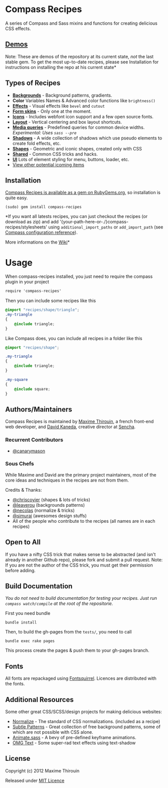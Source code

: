# Compass Recipes

A series of Compass and Sass mixins and functions for creating delicious CSS effects.

## [Demos](http://moox.github.com/compass-recipes/)

Note: These are demos of the repository at its current state, *not* the last stable gem. To get the most up-to-date recipes, please see Installation for instructions on installing the repo at his current state*

## Types of Recipes

* **[Backgrounds](http://moox.github.com/compass-recipes/recipes/background/)** - Background patterns, gradients.
* **Color** Variables Names & Advanced color functions like `brightness()`
* **[Effects](http://moox.github.com/compass-recipes/recipes/effect/)** - Visual effects like `bevel` and `cutout`
* **[Form skins](http://moox.github.com/compass-recipes/recipes/form/skin/)** - Only one at the moment.
* **[Icons](http://moox.github.com/compass-recipes/recipes/icon)** - Includes webfont icon support and a few open source fonts.
* **[Layout](http://moox.github.com/compass-recipes/recipes/layout)** - Vertical centering and box layout shortcuts.
* **[Media queries](http://moox.github.com/compass-recipes/recipes/media-queries)** - Predefined queries for common device widths. *Experimental: Uses `sass --pre`*
* **[Shadows](http://moox.github.com/compass-recipes/recipes/shadow/)** - A wide collection of shadows which use pseudo elements to create fold effects, etc.
* **[Shapes](http://moox.github.com/compass-recipes/recipes/shape/)** - Geometric and iconic shapes, created only with CSS
* **[Shared](http://moox.github.com/compass-recipes/recipes/shared/)** - Common CSS tricks and hacks.
* **[UI](http://moox.github.com/compass-recipes/recipes/ui/)** Lots of element styling for menu, buttons, loader, etc.
* [View other potential icoming items](https://github.com/MoOx/compass-recipes/issues?labels=enhancement%2Cfeature)

## Installation

[Compass Recipes is available as a gem on RubyGems.org](https://rubygems.org/gems/compass-recipes), so installation is quite easy.

```shell
(sudo) gem install compass-recipes
```

*If you want all latests recipes, you can just checkout the recipes (or download as zip) and add '{your-path-here-or-./}compass-recipes/stylesheets' using `additional_import_paths` or `add_import_path` (see [Compass configuration reference](http://compass-style.org/help/tutorials/configuration-reference/)).

More informations on the [Wiki](https://github.com/MoOx/compass-recipes/wiki)*


# Usage

When compass-recipes installed, you just need to require the compass plugin in your project

```css
require 'compass-recipes'
```

Then you can include some recipes like this

```css
@import "recipes/shape/triangle";
.my-triangle
{
    @include triangle;
}
```

Like Compass does, you can include all recipes in a folder like this

```css
@import "recipes/shape";

.my-triangle
{
    @include triangle;
}

.my-square
{
    @include square;
}
```

## Authors/Maintainers

Compass Recipes is maintained by [Maxime Thirouin](http://moox.fr), a french front-end web developer, and [David Kaneda](http://www.davidkaneda.com), creative director at [Sencha](http://www.sencha.com).

### Recurrent Contributors

* [@canarymason](https://github.com/canarymason)

### Sous Chefs

While Maxime and David are the primary project maintainers, most of the core ideas and techniques in the recipes are not from them.

Credits & Thanks:

* [@chriscoyier](https://github.com/chriscoyier) (shapes & lots of tricks)
* [@leaverou](https://github.com/leaverou) (backgrounds patterns)
* [@necolas](https://github.com/necolas) (normalize & tricks)
* [@simurai](https://github.com/simurai) (awesomes design stuffs)
* All of the people who contribute to the recipes (all names are in each recipes)


## Open to All

If you have a nifty CSS trick that makes sense to be abstracted (and isn't already in another Github repo), please fork and submit a pull request. Note: If you are not the author of the CSS trick, you must get their permission before adding.

## Build Documentation

*You do not need to build documentation for testing your recipes.*
*Just run `compass watch/compile` at the root of the repositorie.*

First you need bundle

```bundle install```

Then, to build the gh-pages from the `tests/`, you need to call

```bundle exec rake pages```

This process create the pages & push them to your gh-pages branch.

## Fonts

All fonts are repackaged using [Fontsquirrel](http://www.fontsquirrel.com/fontface/generator).
Licences are distributed with the fonts.

## Additional Resources

Some other great CSS/SCSS/design projects for making delicious websites:

* [Normalize](http://necolas.github.com/normalize.css/) - The standard of CSS normalizations. (included as a recipe)
* [Subtle Patterns](http://subtlepatterns.com/) - Great collection of free background patterns, some of which are not possible with CSS alone.
* [Animate.sass](https://github.com/adamstac/animate.sass) - A bevy of pre-defined keyframe animations.
* [OMG Text](http://jaredhardy.com/omg-text/) - Some super-rad text effects using text-shadow

## License

Copyright (c) 2012 Maxime Thirouin

Released under [MIT Licence](http://moox.mit-license.org/)